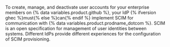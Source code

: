 To create, manage, and deactivate user accounts for your enterprise members on {% data variables.product.github %}, your IdP {% ifversion ghec %}must{% else %}can{% endif %} implement SCIM for communication with {% data variables.product.prodname_dotcom %}. SCIM is an open specification for management of user identities between systems. Different IdPs provide different experiences for the configuration of SCIM provisioning.

